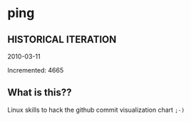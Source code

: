 # ping

## HISTORICAL ITERATION
2010-03-11

Incremented: 4665

## What is this?? 
Linux skills to hack the github commit visualization chart `;-)`
